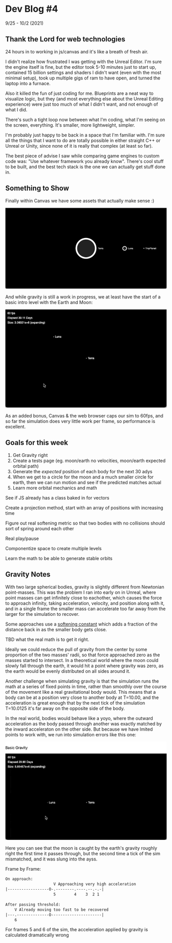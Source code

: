 # Dev Blog #4

9/25 - 10/2 (2021)

## Thank the Lord for web technologies

24 hours in to working in js/canvas and it's like a breath of fresh air.

I didn't realize how frustrated I was getting with the Unreal Editor. I'm sure the engine itself is fine, but the editor took 5-10 minutes just to start up, contained 15 billion settings and shaders I didn't want (even with the most minimal setup), took up multiple gigs of ram to have open, and turned the laptop into a furnace.

Also it killed the fun of just coding for me. Blueprints are a neat way to visualize logic, but they (and most everything else about the Unreal Editing experience) were just too much of what I didn't want, and not enough of what I did.

There's such a tight loop now between what I'm coding, what I'm seeing on the screen, everything. It's smaller, more lightweight, simpler.

I'm probably just happy to be back in a space that I'm familiar with. I'm sure all the things that I want to do are totally possible in either straight C++ or Unreal or Unity, since none of it is really that complex (at least so far).

The best piece of advise I saw while comparing game engines to custom code was: "Use whatever framework you already know". There's cool stuff to be built, and the best tech stack is the one we can actually get stuff done in.

## Something to Show

Finally within Canvas we have some assets that actually make sense :)

![Planet assets](./week-4-assets.png)

And while gravity is still a work in progress, we at least have the start of a basic intro level with the Earth and Moon:

![Intro levele](./week-4-intro-level.gif)

As an added bonus, Canvas & the web browser caps our sim to 60fps, and so far the simulation does very little work per frame, so performance is excellent.

## Goals for this week

1. Get Gravity right
2. Create a tests page (eg. moon/earth no velocities, moon/earth expected orbital path)
3. Generate the _expected_ position of each body for the next 30 adys
4. When we get to a circle for the moon and a much smaller circle for earth, then we can run motion and see if the predicted matches actual
5. Learn more orbital mechanics and math

See if JS already has a class baked in for vectors

Create a projection method, start with an array of positions with increasing time

Figure out real softening metric so that two bodies with no collisions should sort of spring around each other

Real play/pause

Componentize space to create multiple levels

Learn the math to be able to generate stable orbits

## Gravity Notes

With two large spherical bodies, gravity is slightly different from Newtonian point-masses. This was the problem I ran into early on in Unreal, where point masses can get infinitely close to eachother, which causes the force to approach infinity, taking acceleration, velocity, and position along with it, and in a single frame the smaller mass can accelerate too far away from the larger for the simulation to recover.

Some approaches use a [softening constant](https://css-tricks.com/creating-your-own-gravity-and-space-simulator/) which adds a fraction of the distance back in as the smaller body gets close.

TBD what the real math is to get it right.

Ideally we could reduce the pull of gravity from the center by some proportion of the two masses' radii, so that force approached zero as the masses started to intersect. In a theoretical world where the moon could slowly fall through the earth, it would hit a point where gravity was zero, as the earth would be evenly distributed on all sides around it.

Another challenge when simulating gravity is that the simulation runs the math at a series of fixed points in time, rather than smoothly over the course of the movement like a real gravitational body would. This means that a body can be at a position very close to another body at T=10.00, and the acceleration is great enough that by the next tick of the simulation T=10.0125 it's far away on the opposite side of the body.

In the real world, bodies would behave like a yoyo, where the outward acceleration as the body passed through another was exactly matched by the inward acceleraton on the other side. But because we have lmited points to work with, we run into simulation errors like this one:

![Gravity test, showing slingshot error](./week-4-gravity-tests.gif)

Here you can see that the moon is caught by the earth's gravity roughly right the first time it passes through, but the second time a tick of the sim mismatched, and it was slung into the ayss.

Frame by Frame:

```text
On approach:
                     V Approaching very high acceleration
|------------------O-.--------.----.--.-.-|
                     5        4    3  2 1

After passing threshold:
    V Already moving too fast to be recovered
|---.--------------O----------------------|
    6
```

For frames 5 and 6 of the sim, the acceleration applied by gravity is calculated dramatically wrong
